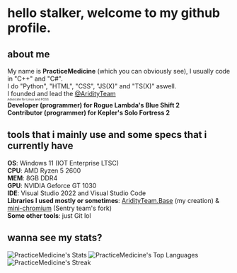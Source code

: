 # hello stalker, welcome to my github profile.
## about me
My name is **PracticeMedicine** (which you can obviously see), I usually code in "C++" and "C#". \
I do "Python", "HTML", "CSS", "JS(X)" and "TS(X)" aswell. \
I founded and lead the [@AridityTeam](https://github.com/AridityTeam) \
<sup><sub><sup><sub>Advocate for Linux and FOSS</sub></sup></sub></sup> \
**Developer (programmer) for Rogue Lambda's Blue Shift 2** \
**Contributor (programmer) for Kepler's Solo Fortress 2**

## tools that i mainly use and some specs that i currently have
**OS**: Windows 11 (IOT Enterprise LTSC) \
**CPU**: AMD Ryzen 5 2600 \
**MEM**: 8GB DDR4 \
**GPU**: NVIDIA Geforce GT 1030 \
**IDE**: Visual Studio 2022 and Visual Studio Code \
**Libraries I used mostly or sometimes**: [AridityTeam.Base](https://bitbucket.org/aridity-project-src/aridity-dotnet-libraries) (my creation) & [mini-chromium](https://github.com/getsentry/mini-chromium) (Sentry team's fork) \
**Some other tools**: just Git lol

## wanna see my stats?
![PracticeMedicine's Stats](https://github-readme-stats.vercel.app/api?username=PracticeMedicine&theme=monokai&show_icons=true&hide_border=false&count_private=true) 
![PracticeMedicine's Top Languages](https://github-readme-stats.vercel.app/api/top-langs/?username=PracticeMedicine&theme=monokai&show_icons=true&hide_border=false&layout=compact) \
![PracticeMedicine's Streak](https://github-readme-streak-stats.herokuapp.com/?user=PracticeMedicine&theme=monokai&hide_border=false)
